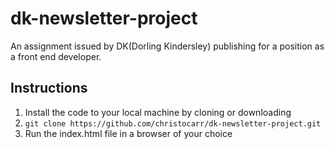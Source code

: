 # dk-newsletter-project

An assignment issued by DK(Dorling Kindersley) publishing for a position as a front end developer.

## Instructions

1. Install the code to your local machine by cloning or downloading 
2. ```git clone https://github.com/christocarr/dk-newsletter-project.git ```
3. Run the index.html file in a browser of your choice
